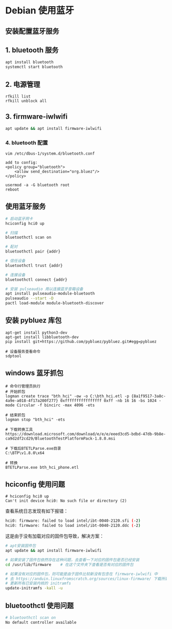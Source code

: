 # Debian 使用蓝牙

## 安装配置蓝牙服务

## 1.  bluetooth 服务

```bash
apt install bluetooth
systemctl start bluetooth
```

## 2. 电源管理

```apt
rfkill list
rfkill unblock all
```

## 3. firmware-iwlwifi

```bash
apt update && apt install firmware-iwlwifi
```

### 4. bluetooth 配置

```
vim /etc/dbus-1/system.d/bluetooth.conf

add to config: 
<policy group="bluetooth"> 
	<allow send_destination="org.bluez"/>
</policy>

usermod -a -G bluetooth root
reboot
```



## 使用蓝牙服务

```bash
# 启动蓝牙网卡
hciconfig hci0 up

# 扫描
bluetoothctl scan on

# 配对
bluetoothctl pair {addr}

# 信任设备
bluetoothctl trust {addr}

# 连接设备
bluetoothctl connect {addr}

# 安装 pulseaudio 用以连接蓝牙音箱设备
apt install pulseaudio-module-bluetooth
pulseaudio --start -D
pactl load-module module-bluetooth-discover
```

## 安装 pybluez 库包

```
apt-get install python3-dev
apt-get install libbluetooth-dev
pip install git+https://github.com/pybluez/pybluez.git#egg=pybluez

# 设备服务查看命令
sdptool 
```

## windows 蓝牙抓包

```
# 命令行管理员执行
# 开始抓包
logman create trace "bth_hci" -ow -o C:\bth_hci.etl -p {8a1f9517-3a8c-4a9e-a018-4f17a200f277} 0xffffffffffffffff 0xff -nb 16 16 -bs 1024 -mode Circular -f bincirc -max 4096 -ets

# 结束抓包
logman stop "bth_hci" -ets

# 下载转换工具
https://download.microsoft.com/download/e/e/e/eeed3cd5-bdbd-47db-9b8e-ca9d2df2cd29/BluetoothTestPlatformPack-1.8.0.msi

# 下载后BTETLParse.exe目录
C:\BTP\v1.8.0\x64

# 转换
BTETLParse.exe bth_hci_phone.etl
```

## hciconfig 使用问题

```
# hciconfig hci0 up
Can't init device hci0: No such file or directory (2)
```

查看系统日志发现有如下报错：

```bash
hci0: firmware: failed to load intel/ibt-0040-2120.sfi (-2)
hci0: firmware: failed to load intel/ibt-0040-2120.ddc (-2)
```

这是由于没有加载对应的固件包导致，解决方案：

```bash
# apt安装固件包
apt update && apt install firmware-iwlwifi

# 如果安装了固件包依然存在这种问题，去查看一下对应的固件包是否已经安装
cd /usr/lib/firmware	# 在这个文件夹下查看是否有对应的固件包

# 如果没有对应的固件包，则可能是由于固件比较新没有包含在 firmware-iwlwifi 中
# 去 https://anduin.linuxfromscratch.org/sources/linux-firmware/ 下载所需的固件包，放到对应的路径下
# 更新所有已安装内核的 initramfs
update-initramfs -kall -u
```

## bluetoothctl 使用问题

```bash
# bluetoothctl scan on
No default controller available
```

